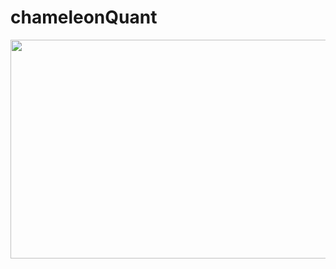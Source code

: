 # chameleonQuant

<p align="center">
  <img width="700" height="350" src="https://social.hays.com/wp-content/uploads/2018/01/ThinkstockPhotos-669057792-660x372.jpg">
</p>
 
